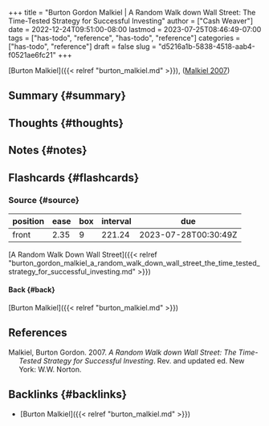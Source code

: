 +++
title = "Burton Gordon Malkiel | A Random Walk down Wall Street: The Time-Tested Strategy for Successful Investing"
author = ["Cash Weaver"]
date = 2022-12-24T09:51:00-08:00
lastmod = 2023-07-25T08:46:49-07:00
tags = ["has-todo", "reference", "has-todo", "reference"]
categories = ["has-todo", "reference"]
draft = false
slug = "d5216a1b-5838-4518-aab4-f0521ae6fc21"
+++

[Burton Malkiel]({{< relref "burton_malkiel.md" >}}), (<a href="#citeproc_bib_item_1">Malkiel 2007</a>)


## Summary {#summary}


## Thoughts {#thoughts}


## Notes {#notes}


## Flashcards {#flashcards}


### Source {#source}

| position | ease | box | interval | due                  |
|----------|------|-----|----------|----------------------|
| front    | 2.35 | 9   | 221.24   | 2023-07-28T00:30:49Z |

[A Random Walk Down Wall Street]({{< relref "burton_gordon_malkiel_a_random_walk_down_wall_street_the_time_tested_strategy_for_successful_investing.md" >}})


#### Back {#back}

[Burton Malkiel]({{< relref "burton_malkiel.md" >}})

## References

<style>.csl-entry{text-indent: -1.5em; margin-left: 1.5em;}</style><div class="csl-bib-body">
  <div class="csl-entry"><a id="citeproc_bib_item_1"></a>Malkiel, Burton Gordon. 2007. <i>A Random Walk down Wall Street: The Time-Tested Strategy for Successful Investing</i>. Rev. and updated ed. New York: W.W. Norton.</div>
</div>


## Backlinks {#backlinks}

-   [Burton Malkiel]({{< relref "burton_malkiel.md" >}})
